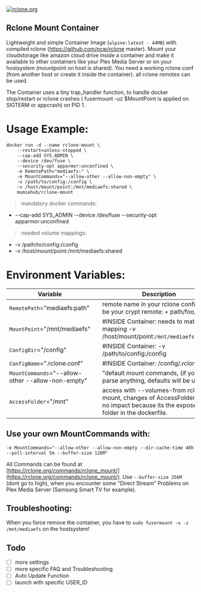 [rcloneurl]: https://rclone.org

[![rclone.org](https://rclone.org/img/rclone-120x120.png)][rcloneurl]

Rclone Mount Container
---

Lightweight and simple Container Image (`alpine:latest - 44MB`) with compiled rclone (https://github.com/ncw/rclone master). Mount your cloudstorage like amazon cloud drive inside a container and make it available to other containers like your Plex Media Server or on your hostsystem (mountpoint on host is shared). You need a working rclone.conf (from another host or create it inside the container). all rclone remotes can be used.


The Container uses a tiny trap_handler function, to handle docker stop/restart or rclone crashes ( fusermount -uz $MountPoint is applied on SIGTERM or appcrash) on PID 1.


# Usage Example:

    docker run -d --name rclone-mount \
        --restart=unless-stopped \
        --cap-add SYS_ADMIN \
        --device /dev/fuse \
        --security-opt apparmor:unconfined \
        -e RemotePath="mediaefs:" \
        -e MountCommands="--allow-other --allow-non-empty" \
        -v /path/to/config:/config \
        -v /host/mount/point:/mnt/mediaefs:shared \
        mumiehub/rclone-mount


> mandatory docker commands:

- --cap-add SYS_ADMIN --device /dev/fuse --security-opt apparmor:unconfined


> needed volume mappings:

- -v /path/to/config:/config
- -v /host/mount/point:/mnt/mediaefs:shared


# Environment Variables:

| Variable |  | Description |
|---|--------|----|
|`RemotePath`="mediaefs:path" | |remote name in your rclone config, can be your crypt remote: + path/foo/bar|
|`MountPoint`="/mnt/mediaefs"| |#INSIDE Container: needs to match mapping -v /host/mount/point:`/mnt/mediaefs:shared`|
|`ConfigDir`="/config"| |#INSIDE Container: -v /path/to/config:/config|
|`ConfigName`=".rclone.conf"| |#INSIDE Container: /config/.rclone.conf|
|`MountCommands`="--allow-other --allow-non-empty"| |"default mount commands, (if you not parse anything, defaults will be used)|
|`AccessFolder`="/mnt" ||access with --volumes-from rclone-mount, changes of AccessFolder have no impact because its the exposed folder in the dockerfile.|


## Use your own MountCommands with:
```vim
-e MountCommands="--allow-other --allow-non-empty --dir-cache-time 48h --poll-interval 5m --buffer-size 128M"
```

All Commands can be found at [https://rclone.org/commands/rclone_mount/](https://rclone.org/commands/rclone_mount/). Use `--buffer-size 256M` (dont go to high), when you encounter some "Direct Stream" Problems on Plex Media Server (Samsung Smart TV for example).

## Troubleshooting:
When you force remove the container, you have to `sudo fusermount -u -z /mnt/mediaefs` on the hostsystem!



Todo
----

* [ ] more settings
* [ ] more specific FAQ and Troubleshooting
* [ ] Auto Update Function
* [ ] launch with specific USER_ID
